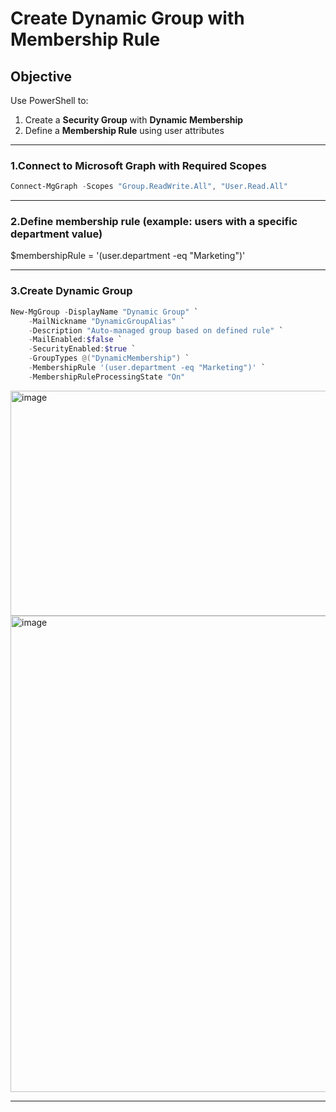 # Create Dynamic Group with Membership Rule

##  Objective

Use PowerShell to:

1. Create a **Security Group** with **Dynamic Membership**
2. Define a **Membership Rule** using user attributes

---

### 1.Connect to Microsoft Graph with Required Scopes

```powershell
Connect-MgGraph -Scopes "Group.ReadWrite.All", "User.Read.All"
```

---

### 2.Define membership rule (example: users with a specific department value)
$membershipRule = '(user.department -eq "Marketing")'


---

### 3.Create Dynamic Group
```powershell
New-MgGroup -DisplayName "Dynamic Group" `
    -MailNickname "DynamicGroupAlias" `
    -Description "Auto-managed group based on defined rule" `
    -MailEnabled:$false `
    -SecurityEnabled:$true `
    -GroupTypes @("DynamicMembership") `
    -MembershipRule '(user.department -eq "Marketing")' `
    -MembershipRuleProcessingState "On"
```
<img width="1151" height="360" alt="image" src="https://github.com/user-attachments/assets/0ffc0e80-d75b-49a1-99da-fb6c673fbb83" />

<img width="1456" height="762" alt="image" src="https://github.com/user-attachments/assets/7f860be3-18ec-426a-a564-bcdb8b950817" />

---
